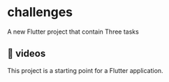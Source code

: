 # challenges

A new Flutter project that contain Three tasks

## 📸 videos

This project is a starting point for a Flutter application.

